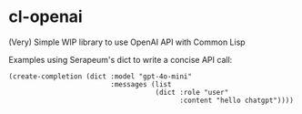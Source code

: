 # cl-openai

(Very) Simple WIP library to use OpenAI API with Common Lisp

Examples using Serapeum's dict to write a concise API call:
```
(create-completion (dict :model "gpt-4o-mini"
                         :messages (list
                                    (dict :role "user"
                                          :content "hello chatgpt"))))
```